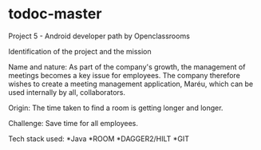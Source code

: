 # todoc-master
Project 5 - Android developer path by Openclassrooms

Identification of the project and the mission

Name and nature: 
As part of the company's growth, the management of meetings becomes a key issue for employees. The company therefore wishes to create a meeting management application, Maréu, which can be used internally by all, collaborators.

Origin: 
The time taken to find a room is getting longer and longer.

Challenge: 
Save time for all employees.

Tech stack used:
*Java
*ROOM
*DAGGER2/HILT
*GIT
